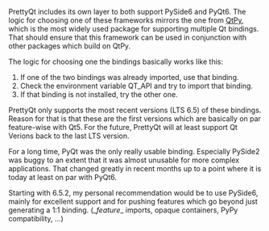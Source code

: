 PrettyQt includes its own layer to both support PySide6 and PyQt6.
The logic for choosing one of these frameworks mirrors the one from [QtPy](https://pypi.org/project/QtPy/), which is the most widely used package for supporting multiple Qt bindings. That should ensure that this framework can be used in conjunction with other packages which build on QtPy.

The logic for choosing one the bindings basically works like this:

1. If one of the two bindings was already imported, use that binding.
2. Check the environment variable QT_API and try to import that binding.
3. If that binding is not installed, try the other one.


PrettyQt only supports the most recent versions (LTS 6.5) of these bindings.
Reason for that is that these are the first versions which are basically on par feature-wise with Qt5. For the future, PrettyQt will at least support Qt Verions back to the last LTS version.

For a long time, PyQt was the only really usable binding. Especially PySide2 was buggy to an extent that it was almost unusable for more complex applications. That changed greatly in recent months up to a point where it is today at least on par with PyQt6.

Starting with 6.5.2, my personal recommendation would be to use PySide6, mainly for excellent support and for pushing features which go beyond just generating a 1:1 binding. (\__feature__ imports, opaque containers, PyPy compatibility, ...)
